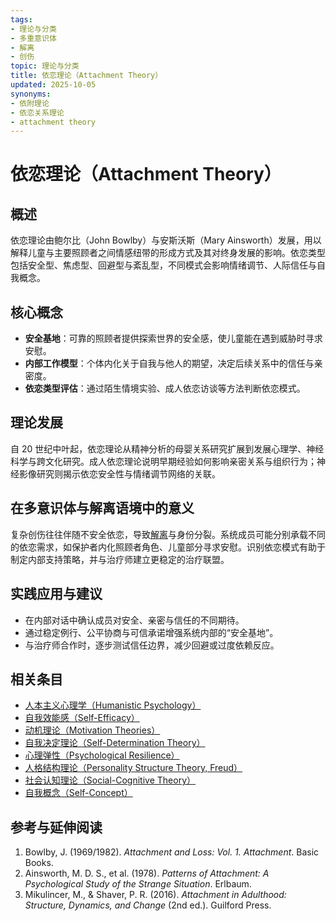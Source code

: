 ```yaml
---
tags:
- 理论与分类
- 多重意识体
- 解离
- 创伤
topic: 理论与分类
title: 依恋理论（Attachment Theory）
updated: 2025-10-05
synonyms:
- 依附理论
- 依恋关系理论
- attachment theory
---
```



# 依恋理论（Attachment Theory）

## 概述

依恋理论由鲍尔比（John Bowlby）与安斯沃斯（Mary Ainsworth）发展，用以解释儿童与主要照顾者之间情感纽带的形成方式及其对终身发展的影响。依恋类型包括安全型、焦虑型、回避型与紊乱型，不同模式会影响情绪调节、人际信任与自我概念。

## 核心概念

- **安全基地**：可靠的照顾者提供探索世界的安全感，使儿童能在遇到威胁时寻求安慰。
- **内部工作模型**：个体内化关于自我与他人的期望，决定后续关系中的信任与亲密度。
- **依恋类型评估**：通过陌生情境实验、成人依恋访谈等方法判断依恋模式。

## 理论发展

自 20 世纪中叶起，依恋理论从精神分析的母婴关系研究扩展到发展心理学、神经科学与跨文化研究。成人依恋理论说明早期经验如何影响亲密关系与组织行为；神经影像研究则揭示依恋安全性与情绪调节网络的关联。

## 在多意识体与解离语境中的意义

复杂创伤往往伴随不安全依恋，导致[解离](Dissociation.md)与身份分裂。系统成员可能分别承载不同的依恋需求，如保护者内化照顾者角色、儿童部分寻求安慰。识别依恋模式有助于制定内部支持策略，并与治疗师建立更稳定的治疗联盟。

## 实践应用与建议

- 在内部对话中确认成员对安全、亲密与信任的不同期待。
- 通过稳定例行、公平协商与可信承诺增强系统内部的“安全基地”。
- 与治疗师合作时，逐步测试信任边界，减少回避或过度依赖反应。

## 相关条目

- [人本主义心理学（Humanistic Psychology）](Humanistic-Psychology.md)
- [自我效能感（Self-Efficacy）](Self-Efficacy.md)
- [动机理论（Motivation Theories）](Motivation-Theories.md)
- [自我决定理论（Self-Determination Theory）](Self-Determination-Theory.md)
- [心理弹性（Psychological Resilience）](Psychological-Resilience.md)
- [人格结构理论（Personality Structure Theory, Freud）](Personality-Structure-Theory.md)
- [社会认知理论（Social-Cognitive Theory）](Social-Cognitive-Theory.md)
- [自我概念（Self-Concept）](Self-Concept.md)

## 参考与延伸阅读

1. Bowlby, J. (1969/1982). *Attachment and Loss: Vol. 1. Attachment*. Basic Books.
2. Ainsworth, M. D. S., et al. (1978). *Patterns of Attachment: A Psychological Study of the Strange Situation*. Erlbaum.
3. Mikulincer, M., & Shaver, P. R. (2016). *Attachment in Adulthood: Structure, Dynamics, and Change* (2nd ed.). Guilford Press.
